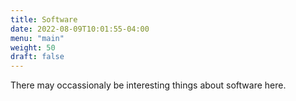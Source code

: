 ```yaml
---
title: Software
date: 2022-08-09T10:01:55-04:00
menu: "main"
weight: 50
draft: false
---
```


There may occassionaly be interesting things about software here.
